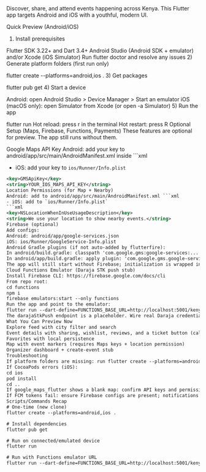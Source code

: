 <title>eventuallyke Kenya Events Hub</title>
Discover, share, and attend events happening across Kenya. This Flutter app targets Android and iOS with a youthful, modern UI.

Quick Preview (Android/iOS)
1) Install prerequisites

Flutter SDK 3.22+ and Dart 3.4+
Android Studio (Android SDK + emulator) and/or Xcode (iOS Simulator)
Run flutter doctor and resolve any issues
2) Generate platform folders (first run only)

flutter create --platforms=android,ios .
3) Get packages

flutter pub get
4) Start a device

Android: open Android Studio > Device Manager > Start an emulator
iOS (macOS only): open Simulator from Xcode (or open -a Simulator)
5) Run the app

flutter run
Hot reload: press r in the terminal
Hot restart: press R
Optional Setup (Maps, Firebase, Functions, Payments)
These features are optional for preview. The app still runs without them.

Google Maps API Key
Android: add your key to android/app/src/main/AndroidManifest.xml inside <application> ```xml
- iOS: add your key to `ios/Runner/Info.plist`
```xml
<key>GMSApiKey</key>
<string>YOUR_IOS_MAPS_API_KEY</string>
Location Permissions (for Map + Nearby)
Android: add to android/app/src/main/AndroidManifest.xml ```xml
- iOS: add to `ios/Runner/Info.plist`
```xml
<key>NSLocationWhenInUseUsageDescription</key>
<string>We use your location to show nearby events.</string>
Firebase (optional)
Add configs:
Android: android/app/google-services.json
iOS: ios/Runner/GoogleService-Info.plist
Android Gradle plugins (if not auto-added by flutterfire):
In android/build.gradle: classpath 'com.google.gms:google-services:...'
In android/app/build.gradle: apply plugin: 'com.google.gms.google-services'
The app will still start without Firebase; initialization is wrapped in a safe try/catch.
Cloud Functions Emulator (Daraja STK push stub)
Install Firebase CLI: https://firebase.google.com/docs/cli
From repo root:
cd functions
npm i
firebase emulators:start --only functions
Run the app and point to the emulator:
flutter run --dart-define=FUNCTIONS_BASE_URL=http://localhost:5001/kenya-events-hub/us-central1
The darajaStkPush endpoint is a placeholder. Wire real Daraja credentials and logic before production use.
What You Can Preview Now
Explore feed with city filter and search
Event details with sharing, wishlist, reviews, and a ticket button (calls the stubbed STK push via Functions)
Favorites with local persistence
Map with event markers (requires Maps keys + location permission)
Organizer dashboard + create-event stub
Troubleshooting
If platform folders are missing: run flutter create --platforms=android,ios .
If CocoaPods errors (iOS):
cd ios
pod install
cd ..
If google_maps_flutter shows a blank map: confirm API keys and permissions, and that your emulator/simulator has network access.
If FCM tokens fail: ensure Firebase configs are present; notifications are optional in dev.
Scripts/Commands Recap
# One-time (new clone)
flutter create --platforms=android,ios .

# Install dependencies
flutter pub get

# Run on connected/emulated device
flutter run

# Run with Functions emulator URL
flutter run --dart-define=FUNCTIONS_BASE_URL=http://localhost:5001/kenya-events-hub/us-central1
